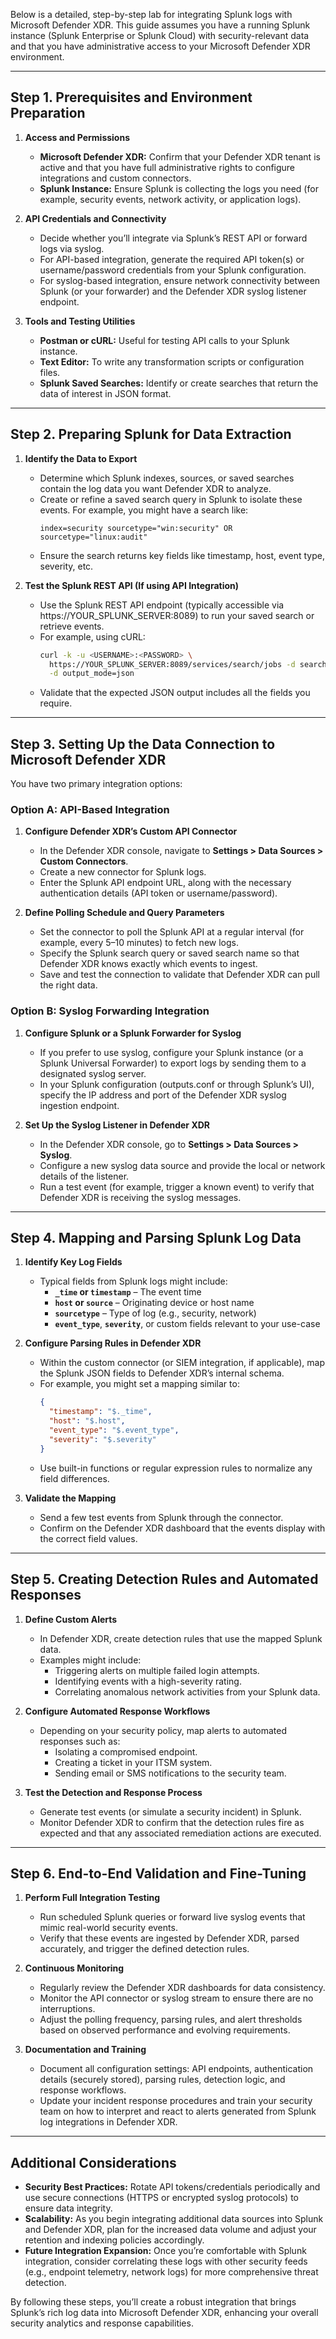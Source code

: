 Below is a detailed, step-by-step lab for integrating Splunk logs with Microsoft Defender XDR. This guide assumes you have a running Splunk instance (Splunk Enterprise or Splunk Cloud) with security-relevant data and that you have administrative access to your Microsoft Defender XDR environment.

---

## **Step 1. Prerequisites and Environment Preparation**

1. **Access and Permissions**  
   - **Microsoft Defender XDR:** Confirm that your Defender XDR tenant is active and that you have full administrative rights to configure integrations and custom connectors.  
   - **Splunk Instance:** Ensure Splunk is collecting the logs you need (for example, security events, network activity, or application logs).

2. **API Credentials and Connectivity**  
   - Decide whether you’ll integrate via Splunk’s REST API or forward logs via syslog.  
   - For API-based integration, generate the required API token(s) or username/password credentials from your Splunk configuration.  
   - For syslog-based integration, ensure network connectivity between Splunk (or your forwarder) and the Defender XDR syslog listener endpoint.

3. **Tools and Testing Utilities**  
   - **Postman or cURL:** Useful for testing API calls to your Splunk instance.  
   - **Text Editor:** To write any transformation scripts or configuration files.  
   - **Splunk Saved Searches:** Identify or create searches that return the data of interest in JSON format.

---

## **Step 2. Preparing Splunk for Data Extraction**

1. **Identify the Data to Export**  
   - Determine which Splunk indexes, sources, or saved searches contain the log data you want Defender XDR to analyze.  
   - Create or refine a saved search query in Splunk to isolate these events. For example, you might have a search like:  
     ```
     index=security sourcetype="win:security" OR sourcetype="linux:audit"
     ```
   - Ensure the search returns key fields like timestamp, host, event type, severity, etc.

2. **Test the Splunk REST API (If using API Integration)**  
   - Use the Splunk REST API endpoint (typically accessible via https://YOUR_SPLUNK_SERVER:8089) to run your saved search or retrieve events.  
   - For example, using cURL:
     ```bash
     curl -k -u <USERNAME>:<PASSWORD> \
       https://YOUR_SPLUNK_SERVER:8089/services/search/jobs -d search="search index=security | head 10" \
       -d output_mode=json
     ```
   - Validate that the expected JSON output includes all the fields you require.

---

## **Step 3. Setting Up the Data Connection to Microsoft Defender XDR**

You have two primary integration options:

### **Option A: API-Based Integration**

1. **Configure Defender XDR’s Custom API Connector**  
   - In the Defender XDR console, navigate to **Settings > Data Sources > Custom Connectors**.  
   - Create a new connector for Splunk logs.
   - Enter the Splunk API endpoint URL, along with the necessary authentication details (API token or username/password).

2. **Define Polling Schedule and Query Parameters**  
   - Set the connector to poll the Splunk API at a regular interval (for example, every 5–10 minutes) to fetch new logs.
   - Specify the Splunk search query or saved search name so that Defender XDR knows exactly which events to ingest.
   - Save and test the connection to validate that Defender XDR can pull the right data.

### **Option B: Syslog Forwarding Integration**

1. **Configure Splunk or a Splunk Forwarder for Syslog**  
   - If you prefer to use syslog, configure your Splunk instance (or a Splunk Universal Forwarder) to export logs by sending them to a designated syslog server.
   - In your Splunk configuration (outputs.conf or through Splunk’s UI), specify the IP address and port of the Defender XDR syslog ingestion endpoint.

2. **Set Up the Syslog Listener in Defender XDR**  
   - In the Defender XDR console, go to **Settings > Data Sources > Syslog**.
   - Configure a new syslog data source and provide the local or network details of the listener.
   - Run a test event (for example, trigger a known event) to verify that Defender XDR is receiving the syslog messages.

---

## **Step 4. Mapping and Parsing Splunk Log Data**

1. **Identify Key Log Fields**  
   - Typical fields from Splunk logs might include:
     - **`_time` or `timestamp`** – The event time  
     - **`host` or `source`** – Originating device or host name  
     - **`sourcetype`** – Type of log (e.g., security, network)  
     - **`event_type`**, **`severity`**, or custom fields relevant to your use-case

2. **Configure Parsing Rules in Defender XDR**  
   - Within the custom connector (or SIEM integration, if applicable), map the Splunk JSON fields to Defender XDR’s internal schema.  
   - For example, you might set a mapping similar to:
     ```json
     {
       "timestamp": "$._time",
       "host": "$.host",
       "event_type": "$.event_type",
       "severity": "$.severity"
     }
     ```
   - Use built-in functions or regular expression rules to normalize any field differences.

3. **Validate the Mapping**  
   - Send a few test events from Splunk through the connector.
   - Confirm on the Defender XDR dashboard that the events display with the correct field values.

---

## **Step 5. Creating Detection Rules and Automated Responses**

1. **Define Custom Alerts**  
   - In Defender XDR, create detection rules that use the mapped Splunk data.  
   - Examples might include:
     - Triggering alerts on multiple failed login attempts.
     - Identifying events with a high-severity rating.
     - Correlating anomalous network activities from your Splunk data.

2. **Configure Automated Response Workflows**  
   - Depending on your security policy, map alerts to automated responses such as:
     - Isolating a compromised endpoint.
     - Creating a ticket in your ITSM system.
     - Sending email or SMS notifications to the security team.

3. **Test the Detection and Response Process**  
   - Generate test events (or simulate a security incident) in Splunk.
   - Monitor Defender XDR to confirm that the detection rules fire as expected and that any associated remediation actions are executed.

---

## **Step 6. End-to-End Validation and Fine-Tuning**

1. **Perform Full Integration Testing**  
   - Run scheduled Splunk queries or forward live syslog events that mimic real-world security events.
   - Verify that these events are ingested by Defender XDR, parsed accurately, and trigger the defined detection rules.

2. **Continuous Monitoring**  
   - Regularly review the Defender XDR dashboards for data consistency.
   - Monitor the API connector or syslog stream to ensure there are no interruptions.
   - Adjust the polling frequency, parsing rules, and alert thresholds based on observed performance and evolving requirements.

3. **Documentation and Training**  
   - Document all configuration settings: API endpoints, authentication details (securely stored), parsing rules, detection logic, and response workflows.
   - Update your incident response procedures and train your security team on how to interpret and react to alerts generated from Splunk log integrations in Defender XDR.

---

## **Additional Considerations**

- **Security Best Practices:** Rotate API tokens/credentials periodically and use secure connections (HTTPS or encrypted syslog protocols) to ensure data integrity.  
- **Scalability:** As you begin integrating additional data sources into Splunk and Defender XDR, plan for the increased data volume and adjust your retention and indexing policies accordingly.  
- **Future Integration Expansion:** Once you’re comfortable with Splunk integration, consider correlating these logs with other security feeds (e.g., endpoint telemetry, network logs) for more comprehensive threat detection.

By following these steps, you’ll create a robust integration that brings Splunk’s rich log data into Microsoft Defender XDR, enhancing your overall security analytics and response capabilities.

